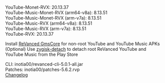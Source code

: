 YouTube-Monet-RVX: 20.13.37  
YouTube-Music-Monet-RVX (arm64-v8a): 8.13.51  
YouTube-Music-Monet-RVX (arm-v7a): 8.13.51  
YouTube-Music-RVX (arm64-v8a): 8.13.51  
YouTube-Music-RVX (arm-v7a): 8.13.51  
YouTube-RVX: 20.13.37  

Install [ReVanced GmsCore](https://github.com/ReVanced/GmsCore/releases/latest) for non-root YouTube and YouTube Music APKs  
(Optional) Use [zygisk-detach](https://github.com/j-hc/zygisk-detach/releases/latest) to detach root ReVanced YouTube and YouTube Music from the Play Store
  
CLI: inotia00/revanced-cli-5.0.1-all.jar  
Patches: inotia00/patches-5.6.2.rvp  
[Changelog](https://github.com/inotia00/revanced-patches/releases/tag/v5.6.2)  
